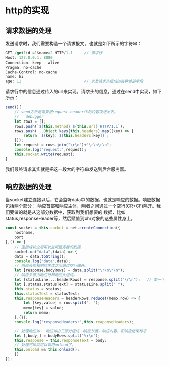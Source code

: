 # http的实现

## 请求数据的处理
发送请求时，我们需要构造一个请求报文，也就是如下所示的字符串：
```js
GET /get?id =1&name=2 HTTP/1.1     // 请求行
Host: 127.0.0.1: 8080
Connection: keep - alive
Pragma: no-cache
Cache-Control: no-cache
name: hi
age: 11                            // 以及请求头组成的各种首部字段
```
请求行中的信息通过传入的url来实现。请求头的信息，通过在send中实现，如下所示：
```js
send(){
    // send方法是需要把request header中的内容发送出去。
    //   debugger
    let rows = [];
    rows.push(`${this.method} ${this.url} HTTP/1.1`);
    rows.push(...Object.keys(this.headers).map((key) => {
        return `${key}: ${this.headers[key]}`;
    }));
    let request = rows.join("\r\n")+"\r\n\r\n";
    console.log("request:",request);
    this.socket.write(request);
}
```
我们最终请求其实就是把这一段大的字符串发送到后台服务器。

## 响应数据的处理
当socket建立连接以后，它会监听data中的数据，也就是响应的数据。响应数据包括两个部分：
响应首部和响应主体，两者之间通过一个空行(CR+CF)隔开。我们要做的就是从这部分数据中，获取到我们想要的
数据，比如status,responseHeader等，然后赋值到xhr对象的这些属性身上。


```js
const socket = this.socket = net.createConnection({
    hostname,
    port
},() => {
    // 连接成功之后可以监听服务器的数据 
    socket.on("data",(data) => {
    data = data.toString();
    console.log("data",data);
    // 响应头部和响应主体之间通过空行隔开。
    let [response,bodyRows] = data.split("\r\n\r\n");
    // 响应头部由响应行和响应头组成。
    let [statusLine,...headerRows] = response.split("\r\n");   // 第一个是状态行，第二个是响应头各种首部部分。
    let [,status,statusText] = statusLine.split(" ");
    this.status = status;
    this.statusText = statusText;
    this.reaponseHeaders = headerRows.reduce((memo,row) => {
        let [key,value] = row.split(": ");
        memo[key] = value;
        return memo;
    },{});
    console.log("responseHeaders:",this.reaponseHeaders);

    // 处理响应体： 响应体由三部分组成：响应长度，响应内容，和响应结束标志
    let [,body,] = bodyRows.split("\r\n");
    this.response = this.responseText = body;
    // 处理完毕就可以调用onload了。
    this.onload && this.onload();
    })
});

```

